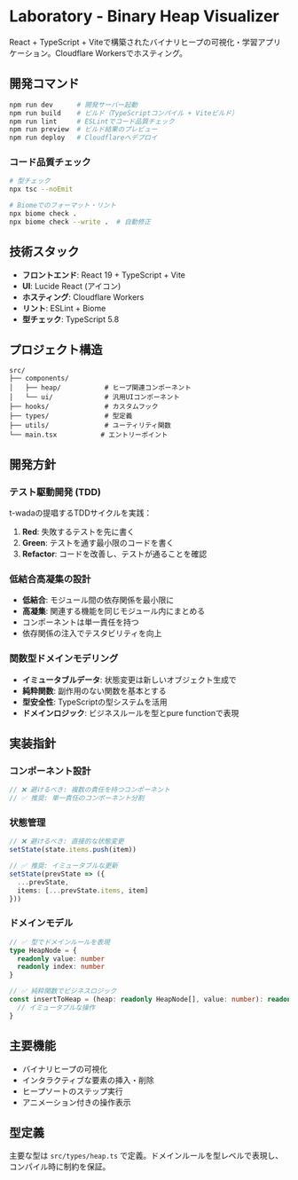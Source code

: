 # Laboratory - Binary Heap Visualizer

React + TypeScript + Viteで構築されたバイナリヒープの可視化・学習アプリケーション。Cloudflare Workersでホスティング。

## 開発コマンド

```bash
npm run dev      # 開発サーバー起動
npm run build    # ビルド（TypeScriptコンパイル + Viteビルド）
npm run lint     # ESLintでコード品質チェック
npm run preview  # ビルド結果のプレビュー
npm run deploy   # Cloudflareへデプロイ
```

### コード品質チェック
```bash
# 型チェック
npx tsc --noEmit

# Biomeでのフォーマット・リント
npx biome check .
npx biome check --write .  # 自動修正
```

## 技術スタック

- **フロントエンド**: React 19 + TypeScript + Vite
- **UI**: Lucide React (アイコン)
- **ホスティング**: Cloudflare Workers
- **リント**: ESLint + Biome
- **型チェック**: TypeScript 5.8

## プロジェクト構造

```
src/
├── components/
│   ├── heap/           # ヒープ関連コンポーネント
│   └── ui/             # 汎用UIコンポーネント
├── hooks/              # カスタムフック
├── types/              # 型定義
├── utils/              # ユーティリティ関数
└── main.tsx           # エントリーポイント
```

## 開発方針

### テスト駆動開発 (TDD)
t-wadaの提唱するTDDサイクルを実践：
1. **Red**: 失敗するテストを先に書く
2. **Green**: テストを通す最小限のコードを書く
3. **Refactor**: コードを改善し、テストが通ることを確認

### 低結合高凝集の設計
- **低結合**: モジュール間の依存関係を最小限に
- **高凝集**: 関連する機能を同じモジュール内にまとめる
- コンポーネントは単一責任を持つ
- 依存関係の注入でテスタビリティを向上

### 関数型ドメインモデリング
- **イミュータブルデータ**: 状態変更は新しいオブジェクト生成で
- **純粋関数**: 副作用のない関数を基本とする
- **型安全性**: TypeScriptの型システムを活用
- **ドメインロジック**: ビジネスルールを型とpure functionで表現

## 実装指針

### コンポーネント設計
```typescript
// ❌ 避けるべき: 複数の責任を持つコンポーネント
// ✅ 推奨: 単一責任のコンポーネント分割
```

### 状態管理
```typescript
// ❌ 避けるべき: 直接的な状態変更
setState(state.items.push(item))

// ✅ 推奨: イミュータブルな更新
setState(prevState => ({
  ...prevState,
  items: [...prevState.items, item]
}))
```

### ドメインモデル
```typescript
// ✅ 型でドメインルールを表現
type HeapNode = {
  readonly value: number
  readonly index: number
}

// ✅ 純粋関数でビジネスロジック
const insertToHeap = (heap: readonly HeapNode[], value: number): readonly HeapNode[] => {
  // イミュータブルな操作
}
```

## 主要機能

- バイナリヒープの可視化
- インタラクティブな要素の挿入・削除
- ヒープソートのステップ実行
- アニメーション付きの操作表示

## 型定義

主要な型は `src/types/heap.ts` で定義。ドメインルールを型レベルで表現し、コンパイル時に制約を保証。
